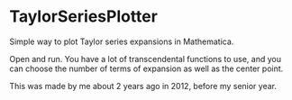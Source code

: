 TaylorSeriesPlotter
===================

Simple way to plot Taylor series expansions in Mathematica.

Open and run. You have a lot of transcendental functions to use, and you can choose the number of terms of expansion as well as the center point. 

This was made by me about 2 years ago in 2012, before my senior year.
